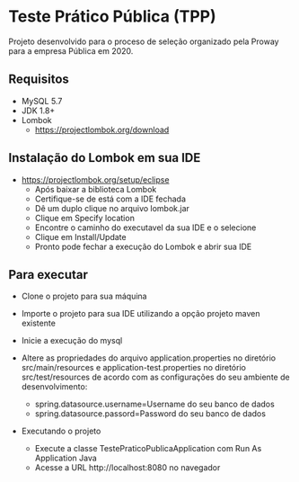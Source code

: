 # Teste Prático Pública (TPP)

Projeto desenvolvido para o proceso de seleção organizado pela Proway para a empresa Pública em 2020. 

## Requisitos

- MySQL 5.7
- JDK 1.8+
- Lombok 
	- https://projectlombok.org/download

## Instalação do Lombok em sua IDE
- https://projectlombok.org/setup/eclipse
	- Após baixar a biblioteca Lombok
	- Certifique-se de está com a IDE fechada
	- Dê um duplo clique no arquivo lombok.jar
	- Clique em Specify location
	- Encontre o caminho do executavel da sua IDE e o selecione
	- Clique em Install/Update
	- Pronto pode fechar a execução do Lombok e abrir sua IDE

## Para executar
- Clone o projeto para sua máquina
- Importe o projeto para sua IDE utilizando a opção projeto maven existente	
- Inicie a execução do mysql
- Altere as propriedades do arquivo application.properties no diretório src/main/resources e application-test.properties no diretório src/test/resources
de acordo com as configurações do seu ambiente de desenvolvimento: 

	- spring.datasource.username=Username do seu banco de dados 
	- spring.datasource.passord=Password do seu banco de dados

- Executando o projeto
	- Execute a classe TestePraticoPublicaApplication com Run As Application Java
	- Acesse a URL http://localhost:8080 no navegador